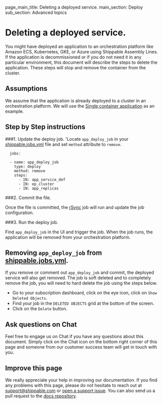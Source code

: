 page_main_title: Deleting a deployed service.
main_section: Deploy
sub_section: Advanced topics

# Deleting a deployed service.

You might have deployed an application to an orchestration platform like Amazon ECS, Kubernetes, GKE, or Azure using Shippable Assembly Lines. If the application is decommissioned or if you do not need it in any particular environment, this document will describe the steps to delete the application. These steps will stop and remove the container from the cluster.

## Assumptions

We assume that the application is already deployed to a cluster in an orchestration platform. We will use the [Single container application](/deploy/cd_of_single_container_applications_to_orchestration_platforms) as an example.

## Step by Step instructions

###1. Update the deploy job.
'Locate `app_deploy_job` in your [shippable.jobs.yml](/platform/tutorial/workflow/shippable-jobs-yml/) file and set `method` attribute to `remove`.

```
  jobs:

  - name: app_deploy_job
    type: deploy
    method: remove
    steps:
      - IN: app_service_def
      - IN: op_cluster
      - IN: app_replicas
```

###2. Commit the file.

Once the file is committed, the [rSync](platform/workflow/job/rsync/#rsync) job will run and update the job configuration.

###3. Run the deploy job.

Find `app_deploy_job` in the UI and trigger the job. When the job runs, the application will be removed from  your orchestration platform.

## Removing `app_deploy_job` from [shippable.jobs.yml](/platform/tutorial/workflow/shippable-jobs-yml/).
If you remove or comment out `app_deploy_job` and commit, the deployed service will also get removed. The job is soft deleted and to completely remove the job, you will need to hard delete the job using the steps below.

- Go to your subscription dashboard, click on the eye icon, click on `Show Deleted Objects`.
- Find your job in the `DELETED OBJECTS` grid at the bottom of the screen.
- Click on the `Delete` button.

## Ask questions on Chat

Feel free to engage us on Chat if you have any questions about this document. Simply click on the Chat icon on the bottom right corner of this page and someone from our customer success team will get in touch with you.

## Improve this page

We really appreciate your help in improving our documentation. If you find any problems with this page, please do not hesitate to reach out at [support@shippable.com](mailto:support@shippable.com) or [open a support issue](https://www.github.com/Shippable/support/issues). You can also send us a pull request to the [docs repository](https://www.github.com/Shippable/docs).
